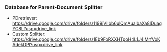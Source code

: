 ### Database for Parent-Document Splitter
- PDretriever: https://drive.google.com/drive/folders/1199jVlIbb6ulQmAualbaXa8IDuagYC8L?usp=drive_link 
- Custom Splitter: https://drive.google.com/drive/folders/1Eb9FoRXXHTpoH4L1J4iMrfVoKAdekDPl?usp=drive_link
